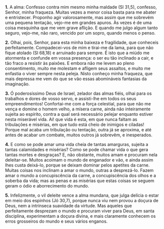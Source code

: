 **1.** A alma: Confesso contra mim mesmo minha maldade (Sl 31,5), confesso, Senhor, minha fraqueza. Muitas vezes a menor coisa basta para me abater e entristecer. Proponho agir valorosamente, mas assim que me sobrevém uma pequena tentação, vejo-me em grandes apuros. Às vezes é de uma coisa mesquinha que me vem grave aflição. E quando me julgo algum tanto seguro, vejo-me, não raro, vencido por um sopro, quando menos o penso.

**2.** Olhai, pois, Senhor, para esta minha baixeza e fragilidade, que conheceis perfeitamente. Compadecei-vos de mim e tirai-me da lama, para que não fique atolado (Sl 68,18) e arruinado para sempre. É isto que a miúdo me atormenta e confunde em vossa presença: o ser eu tão inclinado a cair, e tão fraco a resistir às paixões. E embora não me levem ao pleno consentimento, muito me molestam e afligem seus assaltos, e muito me enfastia o viver sempre nesta peleja. Nisto conheço minha fraqueza, que mais depressa me vem do que se vão essas abomináveis fantasias da imaginação.

**3.** Ó poderosíssimo Deus de Israel, zelador das almas fiéis, olhai para os trabalhos e dores de vosso servo, e assisti-lhe em todos os seus empreendimentos! Confortai-me com a força celestial, para que não me vença e domine o homem velho, a mísera carne, ainda não inteiramente sujeita ao espírito, contra a qual será necessário pelejar enquanto estiver nesta miserável vida. Ai! que vida é esta, em que nunca faltam as tribulações e misérias, em que tudo está cheio de inimigos e ciladas! Porque mal acaba um tribulação ou tentação, outra já se aproxima, e até antes de acabar um combate, muitos outros já sobrevêm, e inesperados.

**4.** E como se pode amar uma vida cheia de tantas amarguras, sujeita a tantas calamidades e misérias? Como se pode chamar vida o que gera tantas mortes e desgraças? E, não obstante, muitos amam e procuram nela deleitar-se. Muitos acoimam o mundo de enganador e vão, e ainda assim lhes custa deixá-lo, porque se deixam dominar pelos apetites da carne. Muitas coisas nos inclinam a amar o mundo, outras a desprezá-lo. Fazem amar o mundo a concupiscência da carne, a concupiscência dos olhos e a soberba da vida; mas as penas e as misérias que estas coisas se seguem geram o ódio e aborrecimento do mundo.

**5.** Infelizmente, o vil deleite vence a alma mundana, que julga delícia o estar em meio dos espinhos (Jó 30,7), porque nunca viu nem provou a doçura de Deus, nem a intrínseca suavidade da virtude. Mas aqueles que perfeitamente desprezam o mundo e procuram viver para Deus, em santa disciplina, experimentam a doçura divina, e mais claramente conhecem os erros grosseiros do mundo e seus vários enganos.

